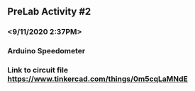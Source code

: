 ## PreLab Activity #2
### <Ree Johndave N. Dignos >
### <9/11/2020 2:37PM>
### Arduino Speedometer

### Link to circuit file https://www.tinkercad.com/things/0m5cqLaMNdE
